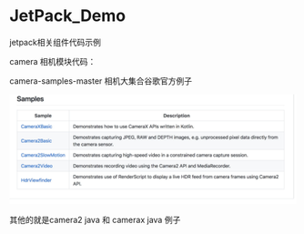 # JetPack_Demo
jetpack相关组件代码示例


camera 相机模块代码：

camera-samples-master 相机大集合谷歌官方例子

![image](https://github.com/meipeng/JetPack_Demo/blob/master/imgs/150E1097D692E8A34439892D225A9E67.jpg)

其他的就是camera2 java 和 camerax java 例子
